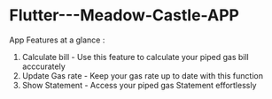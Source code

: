 # Flutter---Meadow-Castle-APP

App Features at a glance :

1. Calculate bill - Use this feature to calculate your piped gas bill acccurately
2. Update Gas rate - Keep your gas rate up to date with this function
3. Show Statement - Access your piped gas Statement effortlessly 
